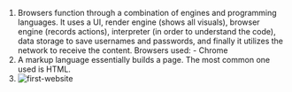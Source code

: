 1) Browsers function through a combination of engines and programming languages. It uses a UI, render engine (shows all visuals), browser engine (records actions), interpreter (in order to understand the code), data storage to save usernames and passwords, and finally it utilizes the network to receive the content.
     Browsers used:
          - Chrome
2) A markup language essentially builds a page. The most common one used is HTML.
3) ![first-website](first-webpage-screenshot.png)
